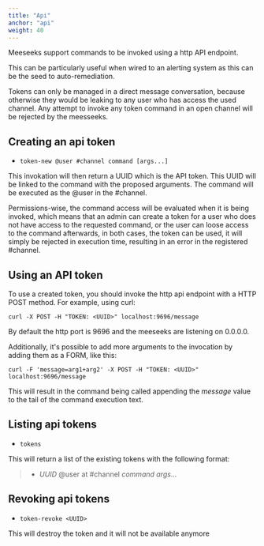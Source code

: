 ```yaml
---
title: "Api"
anchor: "api"
weight: 40
---
```


Meeseeks support commands to be invoked using a http API endpoint.

This can be particularly useful when wired to an alerting system as this can be
the seed to auto-remediation.

Tokens can only be managed in a direct message conversation, because otherwise
they would be leaking to any user who has access the used channel. Any attempt
to invoke any token command in an open channel will be rejected by the
meesseeks.

## Creating an api token

* `token-new @user #channel command [args...]`

This invokation will then return a UUID which is the API token. This UUID will
be linked to the command with the proposed arguments. The command will be
executed as the @user in the #channel.

Permissions-wise, the command access will be evaluated when it is being
invoked, which means that an admin can create a token for a user who does not
have access to the requested command, or the user can loose access to the
command afterwards, in both cases, the token can be used, it will simply be
rejected in execution time, resulting in an error in the registered #channel.

## Using an API token

To use a created token, you should invoke the http api endpoint with a HTTP
POST method. For example, using curl:

`curl -X POST -H "TOKEN: <UUID>" localhost:9696/message`

By default the http port is 9696 and the meeseeks are listening on 0.0.0.0.

Additionally, it's possible to add more arguments to the invocation by adding
them as a FORM, like this:

`curl -F 'message=arg1+arg2' -X POST -H "TOKEN: <UUID>" localhost:9696/message`

This will result in the command being called appending the _message_ value to
the tail of the command execution text.

## Listing api tokens

* `tokens`

This will return a list of the existing tokens with the following format:

> - *UUID* @user at #channel _command args..._

## Revoking api tokens

* `token-revoke <UUID>`

This will destroy the token and it will not be available anymore
